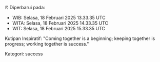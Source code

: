 ⏰ Diperbarui pada:
- WIB: Selasa, 18 Februari 2025 13.33.35 UTC
- WITA: Selasa, 18 Februari 2025 14.33.35 UTC
- WIT: Selasa, 18 Februari 2025 15.33.35 UTC

Kutipan Inspiratif:
"Coming together is a beginning; keeping together is progress; working together is success."


Kategori: success

